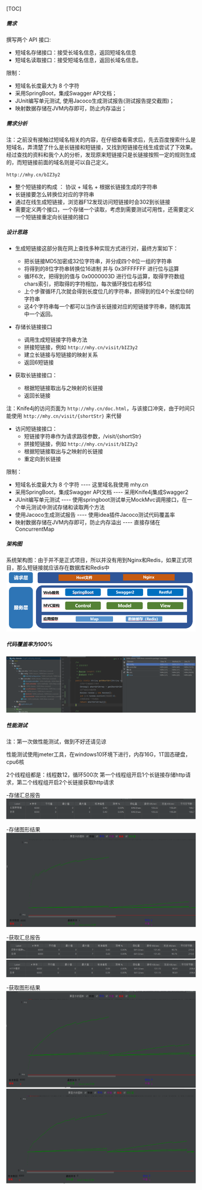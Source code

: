 [TOC]

##### 需求
撰写两个 API 接口:
- 短域名存储接口：接受长域名信息，返回短域名信息
- 短域名读取接口：接受短域名信息，返回长域名信息。

限制：
- 短域名长度最大为 8 个字符
- 采用SpringBoot，集成Swagger API文档；
- JUnit编写单元测试, 使用Jacoco生成测试报告(测试报告提交截图)；
- 映射数据存储在JVM内存即可，防止内存溢出；

##### 需求分析

注：之前没有接触过短域名相关的内容，在仔细查看需求后，先去百度搜索什么是短域名，弄清楚了什么是长链接和短链接，又找到短链接在线生成尝试了下效果。经过查找的资料和我个人的分析，发现原来短链接只是长链接按照一定的规则生成的，而短链接前面的域名则是可以自己定义。

`http://mhy.cn/bIZ3y2`
- 整个短链接的构成 ： 协议 + 域名 + 根据长链接生成的字符串
- 长链接要怎么转换位对应的字符串
- 通过在线生成短链接，浏览器F12发现访问短链接时会302到长链接
- 需要定义两个接口，一个存储一个读取，考虑到需要测试可用性，还需要定义一个短链接重定向长链接的接口

##### 设计思路

- 生成短链接这部分我在网上查找多种实现方式进行对，最终方案如下：
  - 把长链接MD5加密成32位字符串，并分成四个8位一组的字符串
  - 将得到的8位字符串转换位16进制 并与 0x3FFFFFFF 进行位与运算
  - 循环6次，把得到的值与 0x0000003D 进行位与运算，取得字符数组chars索引，把取得的字符相加，每次循环按位右移5位
  - 上个步骤循环几次就会得到长度位几的字符串，顾得到的位4个长度位6的字符串
  - 这4个字符串每一个都可以当作该长链接对应的短链接字符串，随机取其中一个返回。

- 存储长链接接口
  - 调用生成短链接字符串方法
  - 拼接短链接，例如 `http://mhy.cn/visit/bIZ3y2`
  - 建立长链接与短链接的映射关系
  - 返回6短链接

- 获取长链接接口：
  - 根据短链接取出与之映射的长链接
  - 返回长链接

注：Knife4j的访问页面为 ` http://mhy.cn/doc.html `，与该接口冲突，由于时间只能使用 `http://mhy.cn/visit/{shortStr}` 来代替
- 访问短链接接口：
  - 短链接字符串作为请求路径参数，/visit/{shortStr}
  - 拼接短链接，例如 `http://mhy.cn/visit/bIZ3y2`
  - 根据短链接取出与之映射的长链接
  - 重定向到长链接

限制：
- 短域名长度最大为 8 个字符 ---- 这里域名我使用 mhy.cn
- 采用SpringBoot，集成Swagger API文档 ---- 采用Knife4j集成Swagger2
- JUnit编写单元测试 ---- 使用springboot测试单元MockMvc调用接口，在一个单元测试中测试存储和读取两个方法
- 使用Jacoco生成测试报告 ---- 使用idea插件Jacoco测试代码覆盖率
- 映射数据存储在JVM内存即可，防止内存溢出 ---- 直接存储在ConcurrentMap

##### 架构图

系统架构图：由于并不是正式项目，所以并没有用到Nginx和Redis，如果正式项目，那么短链接就应该存在数据库和Redis中
![](图片/1.架构图.png)

##### 代码覆盖率为100%
![](图片/2.代码覆盖率.png)

##### 性能测试
注：第一次做性能测试，做到不好还请见谅

性能测试使用jmeter工具，在windows10环境下进行，内存16G，1T固态硬盘，cpu6核

2个线程组都是：线程数12，循环500次
第一个线程组开启1个长链接存储http请求，第二个线程组开启2个长链接获取http请求

-存储汇总报告
![](图片/3.存储汇总报告.png)

-存储图形结果
![](图片/4.存储图形结果.png)

-获取汇总报告
![](图片/5.获取汇总报告.png)
![](图片/6.获取汇总报告.png)

-获取图形结果
![](图片/7.获取图形结果.png)
![](图片/8.获取图形结果.png)